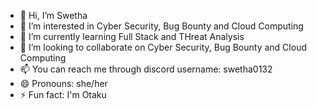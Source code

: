 - 👋 Hi, I’m Swetha 
- 👀 I’m interested in Cyber Security, Bug Bounty and Cloud Computing
- 🌱 I’m currently learning Full Stack and THreat Analysis
- 💞️ I’m looking to collaborate on Cyber Security, Bug Bounty and Cloud Computing
- 📫 You can reach me through discord username: swetha0132
- 😄 Pronouns: she/her
- ⚡ Fun fact: I'm Otaku
